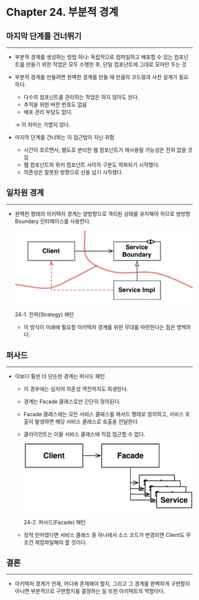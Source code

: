 # Chapter 24. 부분적 경계

## 마지막 단계를 건너뛰기

---

- 부분적 경계를 생성하는 방법 하나: 독립적으로 컴파일하고 배포할 수 있는 컴포넌트를 만들기 위한 작업은 모두 수행한 후, 단일 컴포넌트에 그대로 모아만 두는 것
- 부분적 경계를 만들려면 완벽한 경계를 만들 때 만큼의 코드량과 사전 설계가 필요하다.
    - 다수의 컴포넌트를 관리하는 작업은 하지 않아도 된다.
    - 추적을 위한 버전 번호도 없음
    - 배포 관리 부담도 없다.
    
    → 이 차이는 가볍지 않다.
    

- 마지막 단계를 건너뛰는 이 접근법이 지닌 위험
    - 시간이 흐르면서, 별도로 분리한 웹 컴포넌트가 재사용될 가능성은 전혀 없을 것임
    - 웹 컴포넌트와 위키 컴포넌트 사이의 구분도 약화되기 시작했다.
    - 의존성은 잘못된 방향으로 선을 넘기 시작했다.

## 일차원 경계

---

- 완벽한 형태의 아키텍처 경계는 양방향으로 격리된 상태를 유지해야 하므로 쌍방향 Boundary 인터페이스를 사용한다.
    
    ![24-1. 전략(Strategy) 패턴](./image/24/Untitled.png)
    
    24-1. 전략(Strategy) 패턴
    
    - 이 방식이 미래에 필요할 아키텍처 경계를 위한 무대를 마련한다는 점은 명백하다.

## 퍼사드

---

- 이보다 훨씬 더 단순한 경계는 퍼사드 패턴
    - 이 경우에는 심지어 의존성 역전까지도 희생한다.
    - 경계는 Facade 클래스로만 간단히 정의된다.
    - Facade 클래스에는 모든 서비스 클래스를 메서드 형태로 정의하고, 서비스 호출이 발생하면 해당 서비스 클래스로 호출을 전달한다.
    - 클라이언트는 이들 서비스 클래스에 직접 접근할 수 없다.
        
        ![24-2. 퍼사드(Facade) 패턴](./image/24/Untitled%201.png)
        
        24-2. 퍼사드(Facade) 패턴
        
    - 정적 언어였다면 서비스 클래스 중 하나에서 소스 코드가 변경되면 Client도 무조건 재컴파일해야 할 것이다.

## 결론

---

- 아키텍처 경계가 언제, 어디에 존재해야 할지, 그리고 그 경계를 완벽하게 구현할지 아니면 부분적으로 구현할지를 결정하는 일 또한 아키텍트의 역할이다.
